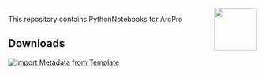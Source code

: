 <img width="87" align="right" src="https://github.com/user-attachments/assets/3d867e21-deed-4fcb-95b0-1856dad3ea1d"/>



  

This repository contains PythonNotebooks for ArcPro

## Downloads
[![Import Metadata from Template](https://img.shields.io/badge/Import_Metadata_from_Template-Download-blue?style=for-the-badge)](https://raw.githubusercontent.com/PaGS-GIS/Metadata-import-from-template/dbb2e2aeb283441461ca6550592a6811da44adab/ImportMetadataFromTemplate.ipynb)


